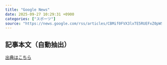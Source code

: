 ```yaml
---
title: "Google News"
date: 2025-09-27 10:29:31 +0900
categories: ["スポーツ"]
source: "https://news.google.com/rss/articles/CBMif0FVX3lxTE5RUEFxZ0pWSGtBTnRfWFRubEtmdVFHQjNYdkt4emlqRVBNUG5aM3hCWEJGdjRqWnpNS0xxU2pMdTVtRTg1ampzNTV0eEFZVGZmLWdkb0owY3Q4cXY4ZHVKV1ZQSHh3X08xRUZIQXpzX1ZXbmxwOE40SllBbVVPQU0?oc=5"
---
```


## 記事本文（自動抽出）
<body class="y0K44d EA71Tc" id="readabilityBody"></body>

[出典はこちら](https://news.google.com/rss/articles/CBMif0FVX3lxTE5RUEFxZ0pWSGtBTnRfWFRubEtmdVFHQjNYdkt4emlqRVBNUG5aM3hCWEJGdjRqWnpNS0xxU2pMdTVtRTg1ampzNTV0eEFZVGZmLWdkb0owY3Q4cXY4ZHVKV1ZQSHh3X08xRUZIQXpzX1ZXbmxwOE40SllBbVVPQU0?oc=5)
